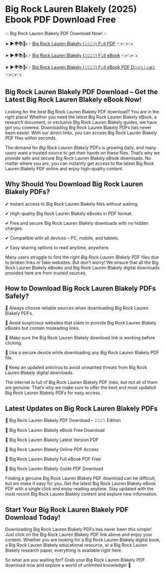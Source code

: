 # Big Rock Lauren Blakely (2025) Ebook PDF Download Free

💥 Big Rock Lauren Blakely PDF Download Now! 💥

➤ ►🌍📚📱👉 [Big Rock Lauren Blakely (𝟸𝟶𝟸𝟻) F𝚞ll PDF](https://getpdf.xyz/big-rock-lauren-blakely) 👈👈👈


➤ ►🌍📚📱👉 [Big Rock Lauren Blakely (𝟸𝟶𝟸𝟻) F𝚞ll eBook](https://getpdf.xyz/big-rock-lauren-blakely) 👈👈👈


➤ ►🌍📚📱👉 [Big Rock Lauren Blakely (𝟸𝟶𝟸𝟻) F𝚞ll eBook PDF D𝚘𝚠𝚗𝚕𝚘a𝚍](https://getpdf.xyz/big-rock-lauren-blakely) 👈👈👈


## Big Rock Lauren Blakely PDF Download – Get the Latest Big Rock Lauren Blakely eBook Now!

Looking for the best Big Rock Lauren Blakely PDF download? You are in the right place! Whether you need the latest Big Rock Lauren Blakely eBook, a research document, or exclusive Big Rock Lauren Blakely guides, we have got you covered. Downloading Big Rock Lauren Blakely PDFs has never been easier. With our direct links, you can access Big Rock Lauren Blakely PDF files within seconds.

The demand for *Big Rock Lauren Blakely* PDFs is growing daily, and many users want a trusted source to get their hands on these files. That’s why we provide safe and secure Big Rock Lauren Blakely eBook downloads. No matter where you are, you can instantly get access to the latest Big Rock Lauren Blakely PDF online and enjoy high-quality content.

## Why Should You Download Big Rock Lauren Blakely PDFs?

✔ Instant access to Big Rock Lauren Blakely files without waiting.

✔ High-quality Big Rock Lauren Blakely eBooks in PDF format.

✔ Free and secure Big Rock Lauren Blakely downloads with no hidden charges.

✔ Compatible with all devices – PC, mobile, and tablets.

✔ Easy sharing options to read anytime, anywhere.

Many users struggle to find the right *Big Rock Lauren Blakely* PDF files due to broken links or fake websites. But don’t worry! We ensure that all the Big Rock Lauren Blakely eBooks and Big Rock Lauren Blakely digital downloads provided here are from trusted sources.

## How to Download Big Rock Lauren Blakely PDFs Safely?

📌 Always choose reliable sources when downloading Big Rock Lauren Blakely PDFs.

📌 Avoid suspicious websites that claim to provide Big Rock Lauren Blakely eBooks but contain misleading links.

📌 Make sure the Big Rock Lauren Blakely download link is working before clicking.

📌 Use a secure device while downloading any Big Rock Lauren Blakely PDF file.

📌 Keep an updated antivirus to avoid unwanted threats from Big Rock Lauren Blakely digital downloads.

The internet is full of Big Rock Lauren Blakely PDF links, but not all of them are genuine. That’s why we make sure to offer the best and most updated Big Rock Lauren Blakely PDFs for easy access.

## Latest Updates on Big Rock Lauren Blakely PDFs

🔹 Big Rock Lauren Blakely PDF Download – 𝟸𝟶𝟸𝟻 Edition

🔹 Big Rock Lauren Blakely eBook Free Download

🔹 Big Rock Lauren Blakely Latest Version PDF

🔹 Big Rock Lauren Blakely Online PDF Access

🔹 Big Rock Lauren Blakely Full eBook PDF Free

🔹 Big Rock Lauren Blakely Guide PDF Download

Finding a genuine Big Rock Lauren Blakely PDF download can be difficult, but we make it easy for you. Get the latest Big Rock Lauren Blakely eBook PDF with a single click and enjoy reading anytime. Stay updated with the most recent Big Rock Lauren Blakely content and explore new information.

## Start Your Big Rock Lauren Blakely PDF Download Today!

Downloading Big Rock Lauren Blakely PDFs has never been this simple! Just click on the Big Rock Lauren Blakely PDF link above and enjoy your content. Whether you are looking for a Big Rock Lauren Blakely digital book, a Big Rock Lauren Blakely educational resource, or a Big Rock Lauren Blakely research paper, everything is available right here.

So what are you waiting for? Grab your Big Rock Lauren Blakely PDF download now and explore a world of unlimited knowledge! 🚀